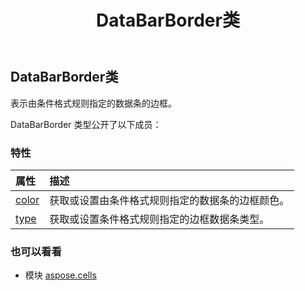 ﻿---
title: DataBarBorder类
second_title: Aspose.Cells for Python via .NET API 参考文献
description:
type: docs
weight: 410
url: /zh/python-net/aspose.cells/databarborder/
is_root: false
---
## DataBarBorder类
表示由条件格式规则指定的数据条的边框。



DataBarBorder 类型公开了以下成员：

### 特性
|属性|描述|
| :- | :- |
| [color](/cells/zh/python-net/aspose.cells/databarborder/color) |获取或设置由条件格式规则指定的数据条的边框颜色。|
| [type](/cells/zh/python-net/aspose.cells/databarborder/type) |获取或设置条件格式规则指定的边框数据条类型。|



### 也可以看看
* 模块 [aspose.cells](..)
